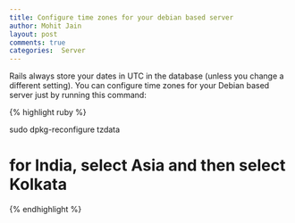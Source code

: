 ```yaml
---
title: Configure time zones for your debian based server
author: Mohit Jain
layout: post
comments: true
categories:  Server
---
```

Rails always store your dates in UTC in the database (unless you change a different setting). You can configure time zones for your Debian based server just by running this command:

{% highlight ruby %}

  sudo dpkg-reconfigure tzdata
  # for India, select Asia and then select Kolkata

{% endhighlight %}
